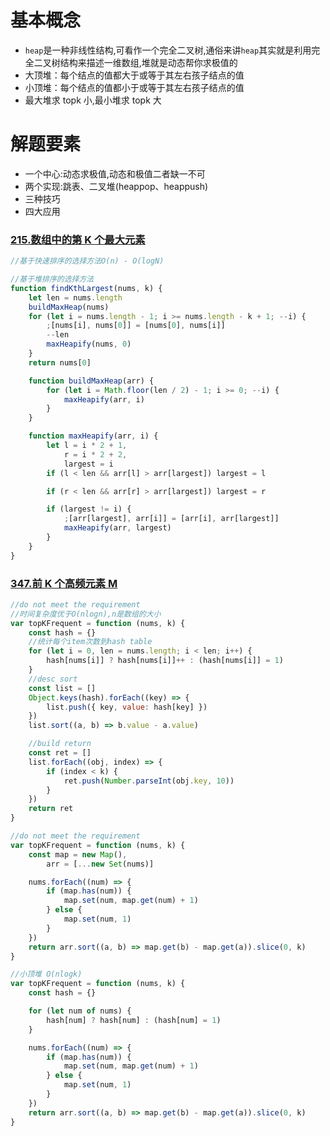 # 基本概念

- `heap`是一种非线性结构,可看作一个完全二叉树,通俗来讲`heap`其实就是利用完全二叉树结构来描述一维数组,堆就是动态帮你求极值的
- 大顶堆：每个结点的值都大于或等于其左右孩子结点的值
- 小顶堆：每个结点的值都小于或等于其左右孩子结点的值
- 最大堆求 topk 小,最小堆求 topk 大

# 解题要素

- 一个中心:动态求极值,动态和极值二者缺一不可
- 两个实现:跳表、二叉堆(heappop、heappush)
- 三种技巧
- 四大应用

### [215.数组中的第 K 个最大元素](https://leetcode-cn.com/problems/kth-largest-element-in-an-array/)

```javascript {.line-numbers}
//基于快速排序的选择方法O(n) - O(logN)

//基于堆排序的选择方法
function findKthLargest(nums, k) {
	let len = nums.length
	buildMaxHeap(nums)
	for (let i = nums.length - 1; i >= nums.length - k + 1; --i) {
		;[nums[i], nums[0]] = [nums[0], nums[i]]
		--len
		maxHeapify(nums, 0)
	}
	return nums[0]

	function buildMaxHeap(arr) {
		for (let i = Math.floor(len / 2) - 1; i >= 0; --i) {
			maxHeapify(arr, i)
		}
	}

	function maxHeapify(arr, i) {
		let l = i * 2 + 1,
			r = i * 2 + 2,
			largest = i
		if (l < len && arr[l] > arr[largest]) largest = l

		if (r < len && arr[r] > arr[largest]) largest = r

		if (largest != i) {
			;[arr[largest], arr[i]] = [arr[i], arr[largest]]
			maxHeapify(arr, largest)
		}
	}
}
```

### [347.前 K 个高频元素 M](https://leetcode-cn.com/problems/top-k-frequent-elements/)

```javascript {.line-numbers}
//do not meet the requirement
//时间复杂度优于O(nlogn),n是数组的大小
var topKFrequent = function (nums, k) {
	const hash = {}
	//统计每个item次数到hash table
	for (let i = 0, len = nums.length; i < len; i++) {
		hash[nums[i]] ? hash[nums[i]]++ : (hash[nums[i]] = 1)
	}
	//desc sort
	const list = []
	Object.keys(hash).forEach((key) => {
		list.push({ key, value: hash[key] })
	})
	list.sort((a, b) => b.value - a.value)

	//build return
	const ret = []
	list.forEach((obj, index) => {
		if (index < k) {
			ret.push(Number.parseInt(obj.key, 10))
		}
	})
	return ret
}

//do not meet the requirement
var topKFrequent = function (nums, k) {
	const map = new Map(),
		arr = [...new Set(nums)]

	nums.forEach((num) => {
		if (map.has(num)) {
			map.set(num, map.get(num) + 1)
		} else {
			map.set(num, 1)
		}
	})
	return arr.sort((a, b) => map.get(b) - map.get(a)).slice(0, k)
}

//小顶堆 O(nlogk)
var topKFrequent = function (nums, k) {
	const hash = {}

	for (let num of nums) {
		hash[num] ? hash[num] : (hash[num] = 1)
	}

	nums.forEach((num) => {
		if (map.has(num)) {
			map.set(num, map.get(num) + 1)
		} else {
			map.set(num, 1)
		}
	})
	return arr.sort((a, b) => map.get(b) - map.get(a)).slice(0, k)
}
```
